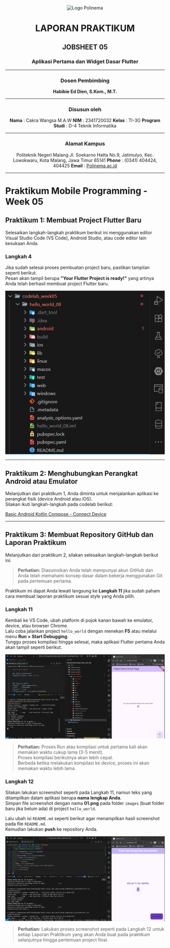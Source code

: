 <p align="center">
  <img src="https://3.bp.blogspot.com/-whSxEvHuEds/VOBUC7I5NNI/AAAAAAAAAUY/qfk23ch5o_c/s1600/logo_polinema_by_adminkerapolinema-d3b0ojd.jpg" alt="Logo Polinema" width="150">
</p>

<h1 align="center">LAPORAN PRAKTIKUM</h1>
<h2 align="center">JOBSHEET 05</h2>
<h3 align="center">Aplikasi Pertama dan Widget Dasar Flutter</h3>

---

<div align="center">

### **Dosen Pembimbing**
**Habibie Ed Dien, S.Kom., M.T.**

---

### **Disusun oleh**
**Nama**  : Cakra Wangsa M.A.W
**NIM**   : 2341720032
**Kelas** : TI-3G
**Program Studi** : D-4 Teknik Informatika

---

### **Alamat Kampus**
Politeknik Negeri Malang
Jl. Soekarno Hatta No.9, Jatimulyo, Kec. Lowokwaru, Kota Malang, Jawa Timur 65141
**Phone** : (0341) 404424, 404425
**Email** : [Polinema.ac.id](https://www.polinema.ac.id)

</div>

---

# Praktikum Mobile Programming - Week 05

## Praktikum 1: Membuat Project Flutter Baru

Selesaikan langkah-langkah praktikum berikut ini menggunakan editor Visual Studio Code (VS Code), Android Studio, atau code editor lain kesukaan Anda.

### Langkah 4
Jika sudah selesai proses pembuatan project baru, pastikan tampilan seperti berikut.  
Pesan akan tampil berupa **"Your Flutter Project is ready!"** yang artinya Anda telah berhasil membuat project Flutter baru.

![Langkah 4](img/praktikum1_langkah4_week05mobile.jpg.png)

---

## Praktikum 2: Menghubungkan Perangkat Android atau Emulator

Melanjutkan dari praktikum 1, Anda diminta untuk menjalankan aplikasi ke perangkat fisik (device Android atau iOS).  
Silakan ikuti langkah-langkah pada codelab berikut:

[Basic Android Kotlin Compose - Connect Device](https://developer.android.com/codelabs/basic-android-kotlin-compose-connect-device?hl=id#0)

---

## Praktikum 3: Membuat Repository GitHub dan Laporan Praktikum

Melanjutkan dari praktikum 2, silakan selesaikan langkah-langkah berikut ini.

> **Perhatian:** Diasumsikan Anda telah mempunyai akun GitHub dan Anda telah memahami konsep dasar dalam bekerja menggunakan Git pada pertemuan pertama.

Praktikum ini dapat Anda lewati langsung ke **Langkah 11** jika sudah paham cara membuat laporan praktikum sesuai style yang Anda pilih.

### Langkah 11
Kembali ke VS Code, ubah platform di pojok kanan bawah ke emulator, device, atau browser Chrome.  
Lalu coba jalankan project `hello_world` dengan menekan **F5** atau melalui menu **Run > Start Debugging**.  
Tunggu proses kompilasi hingga selesai, maka aplikasi Flutter pertama Anda akan tampil seperti berikut.

![Run Flutter](img/praktikum3_langkah11_week05mobile.jpg)

> **Perhatian:** Proses Run atau kompilasi untuk pertama kali akan memakan waktu cukup lama (3-5 menit).  
> Proses kompilasi berikutnya akan lebih cepat.  
> Berbeda ketika melakukan kompilasi ke device, proses ini akan memakan waktu lebih lama.

### Langkah 12
Silakan lakukan screenshot seperti pada Langkah 11, namun teks yang ditampilkan dalam aplikasi berupa **nama lengkap Anda**.  
Simpan file screenshot dengan nama **01.png** pada folder `images` (buat folder baru jika belum ada) di project `hello_world`.  

Lalu ubah isi `README.md` seperti berikut agar menampilkan hasil screenshot pada file `README.md`.  
Kemudian lakukan **push** ke repository Anda.

![Hello World](img/praktikum3_langkah12_week05mobile.jpg.png)

> **Perhatian:** Lakukan proses screenshot seperti pada Langkah 12 untuk setiap Laporan Praktikum yang akan Anda buat pada praktikum selanjutnya hingga pertemuan project final.

